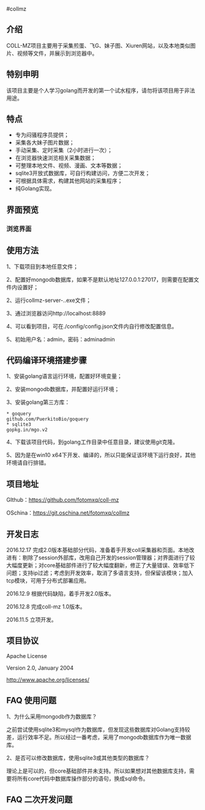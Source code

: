 #collmz

## 介绍
COLL-MZ项目主要用于采集煎蛋、飞G、妹子图、Xiuren网站，以及本地类似图片、视频等文件，并展示到浏览器中。

## 特别申明
该项目主要是个人学习golang而开发的第一个试水程序，请勿将该项目用于非法用途。

## 特点
* 专为闷骚程序员提供；
* 采集各大妹子图片数据；
* 手动采集、定时采集（2小时进行一次）；
* 在浏览器快速浏览相关采集数据；
* 可整理本地文件、视频、漫画、文本等数据；
* sqlite3开放式数据库，可自行构建访问，方便二次开发；
* 可根据具体需求，构建其他网站的采集程序；
* 纯Golang实现。

## 界面预览
### 浏览界面

## 使用方法
1、下载项目到本地任意文件；

2、配置好mongodb数据库，如果不是默认地址127.0.0.1:27017，则需要在配置文件内设置好；

2、运行collmz-server-..exe文件；

3、通过浏览器访问http://localhost:8889

4、可以看到项目，可在./config/config.json文件内自行修改配置信息。

5、初始用户名：admin，密码：adminadmin

## 代码编译环境搭建步骤
1、安装golang语言运行环境，配置好环境变量；

2、安装mongodb数据库，并配置好运行环境；

3、安装golang第三方库：

    * goquery
    github.com/PuerkitoBio/goquery
    * sqlite3
    gopkg.in/mgo.v2

4、下载该项目代码，到golang工作目录中任意目录，建议使用git克隆。

5、因为是在win10 x64下开发、编译的，所以只能保证该环境下运行良好，其他环境请自行排错。

## 项目地址
GIthub：https://github.com/fotomxq/coll-mz

OSchina：https://git.oschina.net/fotomxq/collmz

## 开发日志

2016.12.17 完成2.0版本基础部分代码，准备着手开发coll采集器和页面。本地改进有：剔除了session外部库，改用自己开发的session管理器；对界面进行了较大幅度更新；对core基础部件进行了较大幅度翻新，修正了大量错误、效率低下问题；支持ip过滤；考虑到开发效率，取消了多语言支持，但保留该模块；加入tcp模块，可用于分布式部署应用。

2016.12.9 根据代码缺陷，着手开发2.0版本。

2016.12.8 完成coll-mz 1.0版本。

2016.11.5 立项开发。

## 项目协议
Apache License

Version 2.0, January 2004

http://www.apache.org/licenses/

## FAQ 使用问题

1、为什么采用mongodb作为数据库？

之前尝试使用sqlite3和mysql作为数据库，但发现这些数据库对Golang支持较差，运行效率不足。所以经过一番考虑，采用了mongodb数据库作为唯一数据库。

2、是否可以修改数据库，使用sqlite3或其他类型的数据库？

理论上是可以的，但core基础部件并未支持。所以如果想对其他数据库支持，需要将所有core代码中数据库操作部分的语句，换成sql命令。

## FAQ 二次开发问题